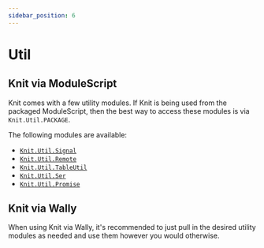 ```yaml
---
sidebar_position: 6
---
```


# Util

## Knit via ModuleScript
Knit comes with a few utility modules. If Knit is being used from the packaged
ModuleScript, then the best way to access these modules is via `Knit.Util.PACKAGE`.

The following modules are available:

- [`Knit.Util.Signal`](https://sleitnick.github.io/RbxUtil/api/Signal)
- [`Knit.Util.Remote`](https://sleitnick.github.io/RbxUtil/api/Remote)
- [`Knit.Util.TableUtil`](https://sleitnick.github.io/RbxUtil/api/TableUtil)
- [`Knit.Util.Ser`](https://sleitnick.github.io/RbxUtil/api/Ser)
- [`Knit.Util.Promise`](https://eryn.io/roblox-lua-promise/api/Promise)

## Knit via Wally
When using Knit via Wally, it's recommended to just pull in the desired utility
modules as needed and use them however you would otherwise.
